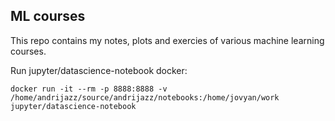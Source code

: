 ## ML courses

This repo contains my notes, plots and exercies of various machine learning courses.

Run jupyter/datascience-notebook docker:

```docker run -it --rm -p 8888:8888 -v /home/andrijazz/source/andrijazz/notebooks:/home/jovyan/work  jupyter/datascience-notebook```
